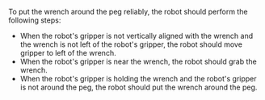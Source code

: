 To put the wrench around the peg reliably, the robot should perform the following steps:
- When the robot's gripper is not vertically aligned with the wrench and the wrench is not left of the robot's gripper, the robot should move gripper to left of the wrench.
- When the robot's gripper is near the wrench, the robot should grab the wrench.
- When the robot's gripper is holding the wrench and the robot's gripper is not around the peg, the robot should put the wrench around the peg.